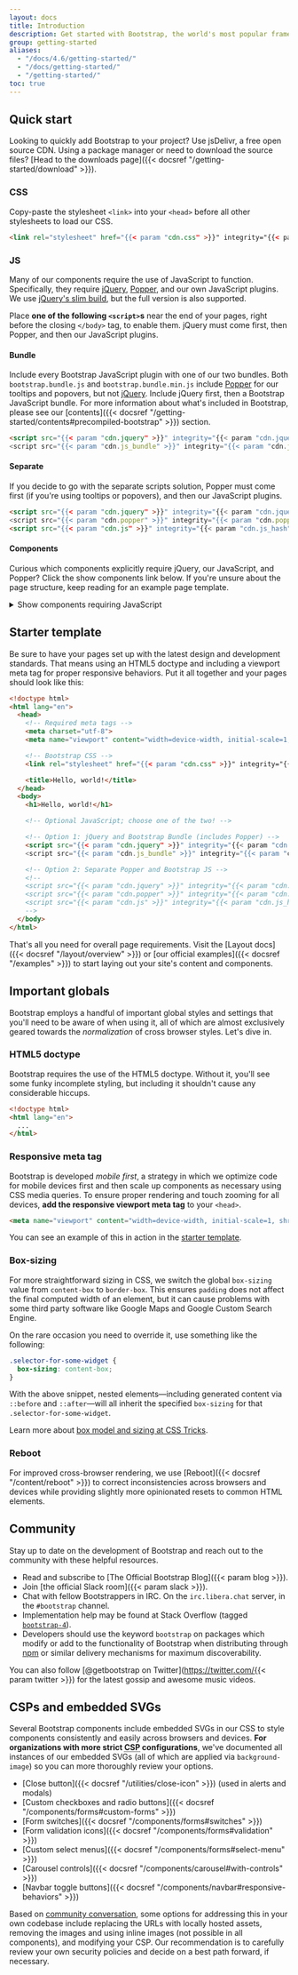 ```yaml
---
layout: docs
title: Introduction
description: Get started with Bootstrap, the world's most popular framework for building responsive, mobile-first sites, with jsDelivr and a template starter page.
group: getting-started
aliases:
  - "/docs/4.6/getting-started/"
  - "/docs/getting-started/"
  - "/getting-started/"
toc: true
---
```


## Quick start

Looking to quickly add Bootstrap to your project? Use jsDelivr, a free open source CDN. Using a package manager or need to download the source files? [Head to the downloads page]({{< docsref "/getting-started/download" >}}).

### CSS

Copy-paste the stylesheet `<link>` into your `<head>` before all other stylesheets to load our CSS.

```html
<link rel="stylesheet" href="{{< param "cdn.css" >}}" integrity="{{< param "cdn.css_hash" >}}" crossorigin="anonymous">
```

### JS

Many of our components require the use of JavaScript to function. Specifically, they require [jQuery](https://jquery.com/), [Popper](https://popper.js.org/), and our own JavaScript plugins. We use [jQuery's slim build](https://blog.jquery.com/2016/06/09/jquery-3-0-final-released/), but the full version is also supported.

Place **one of the following `<script>`s** near the end of your pages, right before the closing `</body>` tag, to enable them. jQuery must come first, then Popper, and then our JavaScript plugins.

#### Bundle

Include every Bootstrap JavaScript plugin with one of our two bundles. Both `bootstrap.bundle.js` and `bootstrap.bundle.min.js` include [Popper](https://popper.js.org/) for our tooltips and popovers, but not [jQuery](https://jquery.com/). Include jQuery first, then a Bootstrap JavaScript bundle. For more information about what's included in Bootstrap, please see our [contents]({{< docsref "/getting-started/contents#precompiled-bootstrap" >}}) section.

```html
<script src="{{< param "cdn.jquery" >}}" integrity="{{< param "cdn.jquery_hash" >}}" crossorigin="anonymous"></script>
<script src="{{< param "cdn.js_bundle" >}}" integrity="{{< param "cdn.js_bundle_hash" >}}" crossorigin="anonymous"></script>
```

#### Separate

If you decide to go with the separate scripts solution, Popper must come first (if you're using tooltips or popovers), and then our JavaScript plugins.

```html
<script src="{{< param "cdn.jquery" >}}" integrity="{{< param "cdn.jquery_hash" >}}" crossorigin="anonymous"></script>
<script src="{{< param "cdn.popper" >}}" integrity="{{< param "cdn.popper_hash" >}}" crossorigin="anonymous"></script>
<script src="{{< param "cdn.js" >}}" integrity="{{< param "cdn.js_hash" >}}" crossorigin="anonymous"></script>
```

#### Components

Curious which components explicitly require jQuery, our JavaScript, and Popper? Click the show components link below. If you're unsure about the page structure, keep reading for an example page template.

<details>
<summary class="text-primary mb-3">Show components requiring JavaScript</summary>
{{< markdown >}}
- Alerts for dismissing
- Buttons for toggling states and checkbox/radio functionality
- Carousel for all slide behaviors, controls, and indicators
- Collapse for toggling visibility of content
- Dropdowns for displaying and positioning (also requires [Popper](https://popper.js.org/))
- Modals for displaying, positioning, and scroll behavior
- Navbar for extending our Collapse plugin to implement responsive behavior
- Tooltips and popovers for displaying and positioning (also requires [Popper](https://popper.js.org/))
- Scrollspy for scroll behavior and navigation updates
{{< /markdown >}}
</details>

## Starter template

Be sure to have your pages set up with the latest design and development standards. That means using an HTML5 doctype and including a viewport meta tag for proper responsive behaviors. Put it all together and your pages should look like this:

```html
<!doctype html>
<html lang="en">
  <head>
    <!-- Required meta tags -->
    <meta charset="utf-8">
    <meta name="viewport" content="width=device-width, initial-scale=1, shrink-to-fit=no">

    <!-- Bootstrap CSS -->
    <link rel="stylesheet" href="{{< param "cdn.css" >}}" integrity="{{< param "cdn.css_hash" >}}" crossorigin="anonymous">

    <title>Hello, world!</title>
  </head>
  <body>
    <h1>Hello, world!</h1>

    <!-- Optional JavaScript; choose one of the two! -->

    <!-- Option 1: jQuery and Bootstrap Bundle (includes Popper) -->
    <script src="{{< param "cdn.jquery" >}}" integrity="{{< param "cdn.jquery_hash" >}}" crossorigin="anonymous"></script>
    <script src="{{< param "cdn.js_bundle" >}}" integrity="{{< param "cdn.js_bundle_hash" >}}" crossorigin="anonymous"></script>

    <!-- Option 2: Separate Popper and Bootstrap JS -->
    <!--
    <script src="{{< param "cdn.jquery" >}}" integrity="{{< param "cdn.jquery_hash" >}}" crossorigin="anonymous"></script>
    <script src="{{< param "cdn.popper" >}}" integrity="{{< param "cdn.popper_hash" >}}" crossorigin="anonymous"></script>
    <script src="{{< param "cdn.js" >}}" integrity="{{< param "cdn.js_hash" >}}" crossorigin="anonymous"></script>
    -->
  </body>
</html>
```

That's all you need for overall page requirements. Visit the [Layout docs]({{< docsref "/layout/overview" >}}) or [our official examples]({{< docsref "/examples" >}}) to start laying out your site's content and components.

## Important globals

Bootstrap employs a handful of important global styles and settings that you'll need to be aware of when using it, all of which are almost exclusively geared towards the _normalization_ of cross browser styles. Let's dive in.

### HTML5 doctype

Bootstrap requires the use of the HTML5 doctype. Without it, you'll see some funky incomplete styling, but including it shouldn't cause any considerable hiccups.

```html
<!doctype html>
<html lang="en">
  ...
</html>
```

### Responsive meta tag

Bootstrap is developed _mobile first_, a strategy in which we optimize code for mobile devices first and then scale up components as necessary using CSS media queries. To ensure proper rendering and touch zooming for all devices, **add the responsive viewport meta tag** to your `<head>`.

```html
<meta name="viewport" content="width=device-width, initial-scale=1, shrink-to-fit=no">
```

You can see an example of this in action in the [starter template](#starter-template).

### Box-sizing

For more straightforward sizing in CSS, we switch the global `box-sizing` value from `content-box` to `border-box`. This ensures `padding` does not affect the final computed width of an element, but it can cause problems with some third party software like Google Maps and Google Custom Search Engine.

On the rare occasion you need to override it, use something like the following:

```css
.selector-for-some-widget {
  box-sizing: content-box;
}
```

With the above snippet, nested elements—including generated content via `::before` and `::after`—will all inherit the specified `box-sizing` for that `.selector-for-some-widget`.

Learn more about [box model and sizing at CSS Tricks](https://css-tricks.com/box-sizing/).

### Reboot

For improved cross-browser rendering, we use [Reboot]({{< docsref "/content/reboot" >}}) to correct inconsistencies across browsers and devices while providing slightly more opinionated resets to common HTML elements.

## Community

Stay up to date on the development of Bootstrap and reach out to the community with these helpful resources.

- Read and subscribe to [The Official Bootstrap Blog]({{< param blog >}}).
- Join [the official Slack room]({{< param slack >}}).
- Chat with fellow Bootstrappers in IRC. On the `irc.libera.chat` server, in the `#bootstrap` channel.
- Implementation help may be found at Stack Overflow (tagged [`bootstrap-4`](https://stackoverflow.com/questions/tagged/bootstrap-4)).
- Developers should use the keyword `bootstrap` on packages which modify or add to the functionality of Bootstrap when distributing through [npm](https://www.npmjs.com/search?q=keywords:bootstrap) or similar delivery mechanisms for maximum discoverability.

You can also follow [@getbootstrap on Twitter](https://twitter.com/{{< param twitter >}}) for the latest gossip and awesome music videos.

## CSPs and embedded SVGs

Several Bootstrap components include embedded SVGs in our CSS to style components consistently and easily across browsers and devices. **For organizations with more strict <abbr title="Content Security Policy">CSP</abbr> configurations**, we've documented all instances of our embedded SVGs (all of which are applied via `background-image`) so you can more thoroughly review your options.

- [Close button]({{< docsref "/utilities/close-icon" >}}) (used in alerts and modals)
- [Custom checkboxes and radio buttons]({{< docsref "/components/forms#custom-forms" >}})
- [Form switches]({{< docsref "/components/forms#switches" >}})
- [Form validation icons]({{< docsref "/components/forms#validation" >}})
- [Custom select menus]({{< docsref "/components/forms#select-menu" >}})
- [Carousel controls]({{< docsref "/components/carousel#with-controls" >}})
- [Navbar toggle buttons]({{< docsref "/components/navbar#responsive-behaviors" >}})

Based on [community conversation](https://github.com/twbs/bootstrap/issues/25394), some options for addressing this in your own codebase include replacing the URLs with locally hosted assets, removing the images and using inline images (not possible in all components), and modifying your CSP. Our recommendation is to carefully review your own security policies and decide on a best path forward, if necessary.
